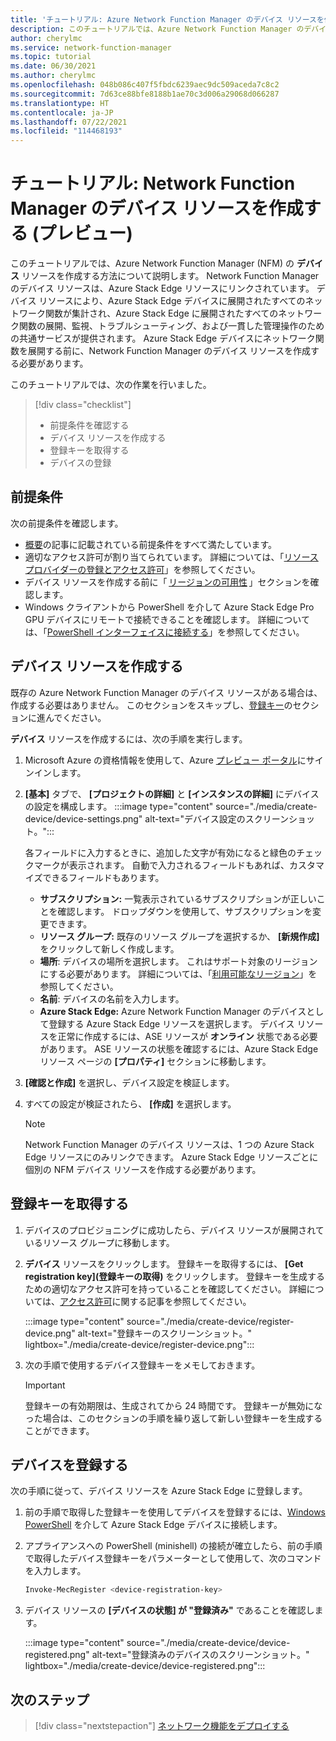 ```yaml
---
title: 'チュートリアル: Azure Network Function Manager のデバイス リソースを作成する'
description: このチュートリアルでは、Azure Network Function Manager のデバイス リソースを作成する方法について説明します。
author: cherylmc
ms.service: network-function-manager
ms.topic: tutorial
ms.date: 06/30/2021
ms.author: cherylmc
ms.openlocfilehash: 048b086c407f5fbdc6239aec9dc509aceda7c8c2
ms.sourcegitcommit: 7d63ce88bfe8188b1ae70c3d006a29068d066287
ms.translationtype: HT
ms.contentlocale: ja-JP
ms.lasthandoff: 07/22/2021
ms.locfileid: "114468193"
---
```

# <a name="tutorial-create-a-network-function-manager-device-resource-preview"></a>チュートリアル: Network Function Manager のデバイス リソースを作成する (プレビュー)

このチュートリアルでは、Azure Network Function Manager (NFM) の **デバイス** リソースを作成する方法について説明します。 Network Function Manager のデバイス リソースは、Azure Stack Edge リソースにリンクされています。 デバイス リソースにより、Azure Stack Edge デバイスに展開されたすべてのネットワーク関数が集計され、Azure Stack Edge に展開されたすべてのネットワーク関数の展開、監視、トラブルシューティング、および一貫した管理操作のための共通サービスが提供されます。 Azure Stack Edge デバイスにネットワーク関数を展開する前に、Network Function Manager のデバイス リソースを作成する必要があります。

このチュートリアルでは、次の作業を行いました。

> [!div class="checklist"]
> * 前提条件を確認する
> * デバイス リソースを作成する
> * 登録キーを取得する
> * デバイスの登録

## <a name="prerequisites"></a><a name="pre"></a>前提条件

次の前提条件を確認します。

* [概要](overview.md#prereq)の記事に記載されている前提条件をすべて満たしています。
* 適切なアクセス許可が割り当てられています。 詳細については、「[リソース プロバイダーの登録とアクセス許可](overview.md#permissions)」を参照してください。
* デバイス リソースを作成する前に「 [リージョンの可用性](overview.md#regions) 」セクションを確認します。
* Windows クライアントから PowerShell を介して Azure Stack Edge Pro GPU デバイスにリモートで接続できることを確認します。 詳細については、「[PowerShell インターフェイスに接続する](../databox-online/azure-stack-edge-gpu-connect-powershell-interface.md#connect-to-the-powershell-interface)」を参照してください。

## <a name="create-a-device-resource"></a><a name="create"></a>デバイス リソースを作成する

既存の Azure Network Function Manager のデバイス リソースがある場合は、作成する必要はありません。 このセクションをスキップし、[登録キー](#key)のセクションに進んでください。

**デバイス** リソースを作成するには、次の手順を実行します。

1. Microsoft Azure の資格情報を使用して、Azure [プレビュー ポータル](https://aka.ms/AzureNetworkFunctionManager)にサインインします。

1. **[基本]** タブで、 **[プロジェクトの詳細]** と **[インスタンスの詳細]** にデバイスの設定を構成します。
   :::image type="content" source="./media/create-device/device-settings.png" alt-text="デバイス設定のスクリーンショット。":::

   各フィールドに入力するときに、追加した文字が有効になると緑色のチェックマークが表示されます。 自動で入力されるフィールドもあれば、カスタマイズできるフィールドもあります。

   * **サブスクリプション:** 一覧表示されているサブスクリプションが正しいことを確認します。 ドロップダウンを使用して、サブスクリプションを変更できます。
   * **リソース グループ:** 既存のリソース グループを選択するか、 **[新規作成]** をクリックして新しく作成します。
   * **場所**: デバイスの場所を選択します。 これはサポート対象のリージョンにする必要があります。 詳細については、「[利用可能なリージョン](overview.md#regions)」を参照してください。
   * **名前**: デバイスの名前を入力します。
   * **Azure Stack Edge:** Azure Network Function Manager のデバイスとして登録する Azure Stack Edge リソースを選択します。 デバイス リソースを正常に作成するには、ASE リソースが **オンライン** 状態である必要があります。 ASE リソースの状態を確認するには、Azure Stack Edge リソース ページの **[プロパティ]** セクションに移動します。
1. **[確認と作成]** を選択し、デバイス設定を検証します。
1. すべての設定が検証されたら、 **[作成]** を選択します。
   
   >[!NOTE]
   >Network Function Manager のデバイス リソースは、1 つの Azure Stack Edge リソースにのみリンクできます。 Azure Stack Edge リソースごとに個別の NFM デバイス リソースを作成する必要があります。
   >

## <a name="get-the-registration-key"></a><a name="key"></a>登録キーを取得する

1. デバイスのプロビジョニングに成功したら、デバイス リソースが展開されているリソース グループに移動します。
1. **デバイス** リソースをクリックします。 登録キーを取得するには、 **[Get registration key]\(登録キーの取得\)** をクリックします。 登録キーを生成するための適切なアクセス許可を持っていることを確認してください。 詳細については、[アクセス許可](overview.md#permissions)に関する記事を参照してください。

   :::image type="content" source="./media/create-device/register-device.png" alt-text="登録キーのスクリーンショット。" lightbox="./media/create-device/register-device.png":::
1. 次の手順で使用するデバイス登録キーをメモしておきます。

   > [!IMPORTANT]
   > 登録キーの有効期限は、生成されてから 24 時間です。 登録キーが無効になった場合は、このセクションの手順を繰り返して新しい登録キーを生成することができます。
   >

## <a name="register-the-device"></a><a name="registration"></a>デバイスを登録する

次の手順に従って、デバイス リソースを Azure Stack Edge に登録します。

1. 前の手順で取得した登録キーを使用してデバイスを登録するには、[Windows PowerShell](../databox-online/azure-stack-edge-gpu-connect-powershell-interface.md#connect-to-the-powershell-interface) を介して Azure Stack Edge デバイスに接続します。

1. アプライアンスへの PowerShell (minishell) の接続が確立したら、前の手順で取得したデバイス登録キーをパラメーターとして使用して、次のコマンドを入力します。
   ```powershell
   Invoke-MecRegister <device-registration-key>
   ```

1. デバイス リソースの **[デバイスの状態] が "登録済み"** であることを確認します。

   :::image type="content" source="./media/create-device/device-registered.png" alt-text="登録済みのデバイスのスクリーンショット。" lightbox="./media/create-device/device-registered.png":::
 
## <a name="next-steps"></a>次のステップ

> [!div class="nextstepaction"]
> [ネットワーク機能をデプロイする](deploy-functions.md)
